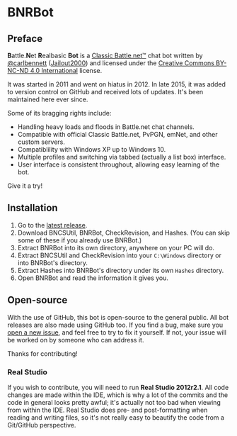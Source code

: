 # BNRBot
## Preface
**B**attle.**N**et **R**ealbasic **Bot** is a [Classic
Battle.net&trade;](http://classic.battle.net) chat bot written by
[@carlbennett](https://github.com/carlbennett)
([Jailout2000](http://jailout2000.com)) and licensed under the
[Creative Commons BY-NC-ND 4.0
International](https://creativecommons.org/licenses/by-nc-nd/4.0/) license.

It was started in 2011 and went on hiatus in 2012. In late 2015, it was added
to version control on GitHub and received lots of updates. It's been maintained
here ever since.

Some of its bragging rights include:
- Handling heavy loads and floods in Battle.net chat channels.
- Compatible with official Classic Battle.net, PvPGN, emNet, and other custom
  servers.
- Compatiblility with Windows XP up to Windows 10.
- Multiple profiles and switching via tabbed (actually a list box) interface.
- User interface is consistent throughout, allowing easy learning of the bot.

Give it a try!

## Installation
1. Go to the
   [latest release](https://github.com/carlbennett/BNRBot/releases/latest).
2. Download BNCSUtil, BNRBot, CheckRevision, and Hashes. (You can skip some of
   these if you already use BNRBot.)
3. Extract BNRBot into its own directory, anywhere on your PC will do.
4. Extract BNCSUtil and CheckRevision into your `C:\Windows` directory or into
   BNRBot's directory.
5. Extract Hashes into BNRBot's directory under its own `Hashes` directory.
6. Open BNRBot and read the information it gives you.

## Open-source
With the use of GitHub, this bot is open-source to the general public. All bot
releases are also made using GitHub too. If you find a bug, make sure you
[open a new issue](https://github.com/carlbennett/BNRBot/issues/new), and feel
free to try to fix it yourself. If not, your issue will be worked on by someone
who can address it.

Thanks for contributing!

### Real Studio
If you wish to contribute, you will need to run **Real Studio 2012r2.1**. All
code changes are made within the IDE, which is why a lot of the commits and the
code in general looks pretty awful; it's actually not too bad when viewing from
within the IDE. Real Studio does pre- and post-formatting when reading and
writing files, so it's not really easy to beautify the code from a Git/GitHub
perspective.
